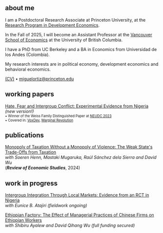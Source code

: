 ## about me

I am a Postdoctoral Research Associate at Princeton University, at the [Research Program in Development Economics](https://rpde.princeton.edu/). 

In the Fall of 2025, I will become an Assistant Professor at the [Vancouver School of Economics](https://economics.ubc.ca/) at the University of British Columbia. 

I have a PhD from UC Berkeley and a BA in Economics from Universidad de los Andes (Colombia).

My research interests are in political economy, development economics and behavioral economics.

[(CV)](pdf/CV_MO.pdf) • miguelortiz@princeton.edu


## working papers

[Hate, Fear and Intergroup Conflict: Experimental Evidence from Nigeria](pdf/HateFear_Ortiz.pdf)<br/>
_(new version!)_ <br/>
<span style="font-size:0.8em;">• Winner of the Weiss Family Distinguished Paper at [NEUDC 2023](https://www.hks.harvard.edu/centers/cid/events/neudc-2023-conference/agenda)</span><br>
<span style="font-size:0.8em;">• Covered in: [VoxDev](https://voxdev.org/topic/institutions-political-economy/fear-more-hate-drives-intergroup-conflict-nigeria), [Marginal Revolution](https://marginalrevolution.com/marginalrevolution/2023/11/is-fear-a-bigger-problem-than-hate.html)</span>

## publications

[Monopoly of Taxation Without a Monopoly of Violence: The Weak State's Trade-Offs from Taxation](pdf/Monopoly_of_Taxation.pdf)<br/>
_with Soeren Henn, Mastaki Mugaruka, Raúl Sánchez dela Sierra and David Wu_ <br/>
(_**Review of Economic Studies**_, 2024) <br/>
<!-- <span style="font-size:0.8em;">• Summary for a broader audience: [here](https://miguelortizp.github.io/)</span> (Lo de las flechas es para volverlo comentario) -->

## work in progress

[Intergroup Integration Through Local Markets: Evidence from an RCT in Nigeria](https://miguelortizp.github.io/)<br/>
_with Eunice B. Atajiri_ _(fieldwork ongoing)_

[Ethiopian Factory: The Effect of Managerial Practices of Chinese Firms on Ethiopian Workers](https://miguelortizp.github.io/)<br/>
_with Shibiru Ayalew and David Qihang Wu_ _(full funding secured)_



